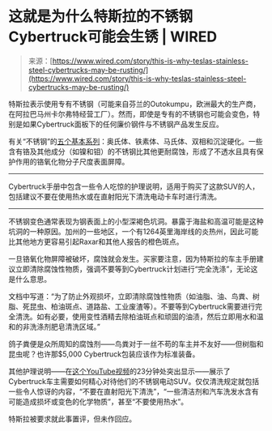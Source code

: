 <!--yml

类别：未分类

日期：2024-05-27 14:54:32

-->

# 这就是为什么特斯拉的不锈钢Cybertruck可能会生锈 | WIRED

> 来源：[https://www.wired.com/story/this-is-why-teslas-stainless-steel-cybertrucks-may-be-rusting/](https://www.wired.com/story/this-is-why-teslas-stainless-steel-cybertrucks-may-be-rusting/)

特斯拉表示使用专有不锈钢（可能来自芬兰的Outokumpu，欧洲最大的生产商，在阿拉巴马州卡尔弗特经营工厂）。然而，即使是专有的不锈钢也可能会变色，特别是如果Cybertruck面板下的任何廉价钢件与不锈钢产品发生反应。

有关“不锈钢”的[五个基本系列](https://bssa.org.uk/bssa_articles/how-many-types-of-stainless-steel-are-there-2/)：奥氏体、铁素体、马氏体、双相和沉淀硬化。一些含有铬及其他成分（如镍和钼）的不锈钢比其他更耐腐蚀，形成了不透水且具有保护作用的铬氧化物分子尺度表面屏障。

* * *

Cybertruck手册中包含一些令人吃惊的护理说明，适用于购买了这款SUV的人，包括建议不要在使用热水或在直射阳光下清洗电动卡车时进行清洗。

* * *

不锈钢变色通常表现为钢表面上的小型深褐色坑洞。暴露于海盐和高温可能是这种坑洞的一种原因。加州的一些地区，一个有1264英里海岸线的炎热州，因此可能比其他地方更容易引起Raxar和其他人报告的橙色斑点。

一旦铬氧化物屏障被破坏，腐蚀就会发生。买家要注意，因为特斯拉的车主手册建议立即清除腐蚀性物质，强调不要等到Cybertruck计划进行“完全洗涤”，无论这是什么意思。

文档中写道：“为了防止外观损坏，立即清除腐蚀性物质（如油脂、油、鸟粪、树脂、死昆虫、柏油斑点、道路盐、工业废渣等）。不要等到Cybertruck需要进行完全清洗。如有必要，使用变性酒精去除柏油斑点和顽固的油渍，然后立即用水和温和的非洗涤剂肥皂清洗区域。”

鸽子粪便是众所周知的腐蚀剂——鸟粪对于一丝不苟的车主并不友好——但树脂和昆虫呢？也许那$5,000 Cybertruck包装应该作为标准装备。

其他护理说明——在[这个YouTube视频](https://www.youtube.com/watch?v=OXY5zBpfGOw)的23分钟处突出显示——展示了Cybertruck车主需要如何精心对待他们的不锈钢电动SUV。仅仅清洗规定就包括一些令人惊讶的内容，“不要在直射阳光下清洗”，“一些清洁剂和汽车洗发水含有可能造成损坏或变色的化学物质”，甚至“不要使用热水”。

特斯拉被要求就此事置评，但未作回应。
